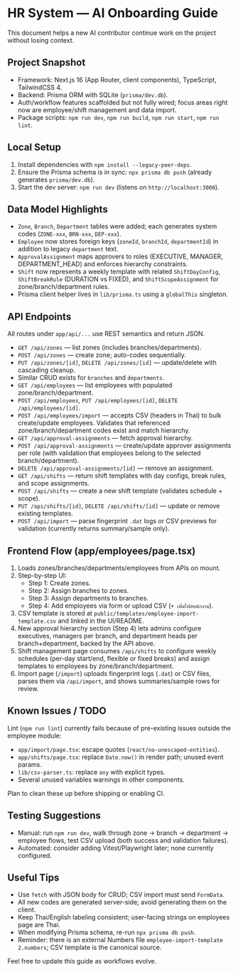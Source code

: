 # HR System — AI Onboarding Guide

This document helps a new AI contributor continue work on the project without losing context.

## Project Snapshot

- Framework: Next.js 16 (App Router, client components), TypeScript, TailwindCSS 4.
- Backend: Prisma ORM with SQLite (`prisma/dev.db`).
- Auth/workflow features scaffolded but not fully wired; focus areas right now are employee/shift management and data import.
- Package scripts: `npm run dev`, `npm run build`, `npm run start`, `npm run lint`.

## Local Setup

1. Install dependencies with `npm install --legacy-peer-deps`.
2. Ensure the Prisma schema is in sync: `npx prisma db push` (already generates `prisma/dev.db`).
3. Start the dev server: `npm run dev` (listens on `http://localhost:3000`).

## Data Model Highlights

- `Zone`, `Branch`, `Department` tables were added; each generates system codes (`ZONE-xxx`, `BRN-xxx`, `DEP-xxx`).
- `Employee` now stores foreign keys (`zoneId`, `branchId`, `departmentId`) in addition to legacy `department` text.
- `ApprovalAssignment` maps approvers to roles (EXECUTIVE, MANAGER, DEPARTMENT_HEAD) and enforces hierarchy constraints.
- `Shift` now represents a weekly template with related `ShiftDayConfig`, `ShiftBreakRule` (DURATION vs FIXED), and `ShiftScopeAssignment` for zone/branch/department rules.
- Prisma client helper lives in `lib/prisma.ts` using a `globalThis` singleton.

## API Endpoints

All routes under `app/api/...` use REST semantics and return JSON.

- `GET /api/zones` — list zones (includes branches/departments).
- `POST /api/zones` — create zone; auto-codes sequentially.
- `PUT /api/zones/[id]`, `DELETE /api/zones/[id]` — update/delete with cascading cleanup.
- Similar CRUD exists for `branches` and `departments`.
- `GET /api/employees` — list employees with populated zone/branch/department.
- `POST /api/employees`, `PUT /api/employees/[id]`, `DELETE /api/employees/[id]`.
- `POST /api/employees/import` — accepts CSV (headers in Thai) to bulk create/update employees. Validates that referenced zone/branch/department codes exist and match hierarchy.
- `GET /api/approval-assignments` — fetch approval hierarchy.
- `POST /api/approval-assignments` — create/update approver assignments per role (with validation that employees belong to the selected branch/department).
- `DELETE /api/approval-assignments/[id]` — remove an assignment.
- `GET /api/shifts` — return shift templates with day configs, break rules, and scope assignments.
- `POST /api/shifts` — create a new shift template (validates schedule + scope).
- `PUT /api/shifts/[id]`, `DELETE /api/shifts/[id]` — update or remove existing templates.
- `POST /api/import` — parse fingerprint `.dat` logs or CSV previews for validation (currently returns summary/sample only).

## Frontend Flow (app/employees/page.tsx)

1. Loads zones/branches/departments/employees from APIs on mount.
2. Step-by-step UI:
   - Step 1: Create zones.
   - Step 2: Assign branches to zones.
   - Step 3: Assign departments to branches.
   - Step 4: Add employees via form or upload CSV (`+ เพิ่มไฟล์พนักงาน`).
3. CSV template is stored at `public/templates/employee-import-template.csv` and linked in the UI/README.
4. New approval hierarchy section (Step 4) lets admins configure executives, managers per branch, and department heads per branch+department, backed by the API above.
5. Shift management page consumes `/api/shifts` to configure weekly schedules (per-day start/end, flexible or fixed breaks) and assign templates to employees by zone/branch/department.
6. Import page (`/import`) uploads fingerprint logs (`.dat`) or CSV files, parses them via `/api/import`, and shows summaries/sample rows for review.

## Known Issues / TODO

Lint (`npm run lint`) currently fails because of pre-existing issues outside the employee module:

- `app/import/page.tsx`: escape quotes (`react/no-unescaped-entities`).
- `app/shifts/page.tsx`: replace `Date.now()` in render path; unused event params.
- `lib/csv-parser.ts`: replace `any` with explicit types.
- Several unused variables warnings in other components.

Plan to clean these up before shipping or enabling CI.

## Testing Suggestions

- Manual: run `npm run dev`, walk through zone → branch → department → employee flows, test CSV upload (both success and validation failures).
- Automated: consider adding Vitest/Playwright later; none currently configured.

## Useful Tips

- Use `fetch` with JSON body for CRUD; CSV import must send `FormData`.
- All new codes are generated server-side; avoid generating them on the client.
- Keep Thai/English labeling consistent; user-facing strings on employees page are Thai.
- When modifying Prisma schema, re-run `npx prisma db push`.
- Reminder: there is an external Numbers file `employee-import-template 2.numbers`; CSV template is the canonical source.

Feel free to update this guide as workflows evolve.
